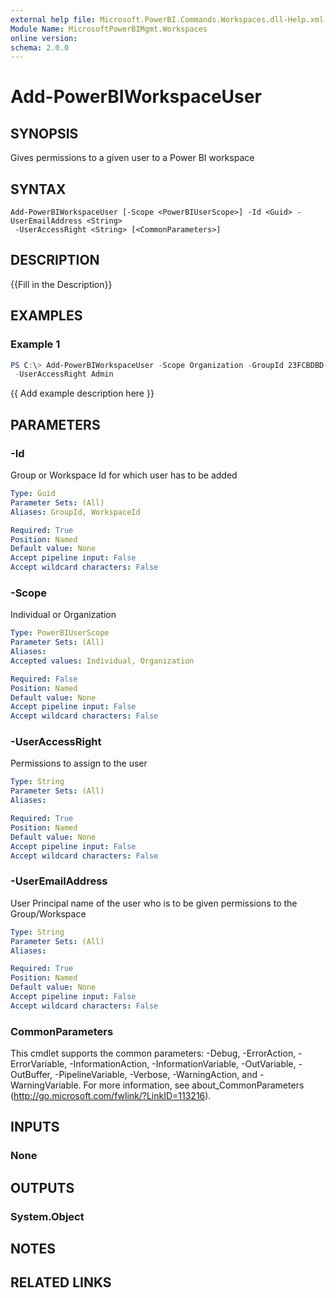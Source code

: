```yaml
---
external help file: Microsoft.PowerBI.Commands.Workspaces.dll-Help.xml
Module Name: MicrosoftPowerBIMgmt.Workspaces
online version:
schema: 2.0.0
---
```


# Add-PowerBIWorkspaceUser

## SYNOPSIS
Gives permissions to a given user to a Power BI workspace 

## SYNTAX

```
Add-PowerBIWorkspaceUser [-Scope <PowerBIUserScope>] -Id <Guid> -UserEmailAddress <String>
 -UserAccessRight <String> [<CommonParameters>]
```

## DESCRIPTION
{{Fill in the Description}}

## EXAMPLES

### Example 1
```powershell
PS C:\> Add-PowerBIWorkspaceUser -Scope Organization -GroupId 23FCBDBD-A979-45D8-B1C8-6D21E0F4BE50 -UserEmailAddress john@contoso.com
 -UserAccessRight Admin
```

{{ Add example description here }}

## PARAMETERS

### -Id
Group or Workspace Id for which user has to be added

```yaml
Type: Guid
Parameter Sets: (All)
Aliases: GroupId, WorkspaceId

Required: True
Position: Named
Default value: None
Accept pipeline input: False
Accept wildcard characters: False
```

### -Scope
Individual or Organization

```yaml
Type: PowerBIUserScope
Parameter Sets: (All)
Aliases:
Accepted values: Individual, Organization

Required: False
Position: Named
Default value: None
Accept pipeline input: False
Accept wildcard characters: False
```

### -UserAccessRight
Permissions to assign to the user

```yaml
Type: String
Parameter Sets: (All)
Aliases:

Required: True
Position: Named
Default value: None
Accept pipeline input: False
Accept wildcard characters: False
```

### -UserEmailAddress
User Principal name of the user who is to be given permissions to the Group/Workspace

```yaml
Type: String
Parameter Sets: (All)
Aliases:

Required: True
Position: Named
Default value: None
Accept pipeline input: False
Accept wildcard characters: False
```

### CommonParameters
This cmdlet supports the common parameters: -Debug, -ErrorAction, -ErrorVariable, -InformationAction, -InformationVariable, -OutVariable, -OutBuffer, -PipelineVariable, -Verbose, -WarningAction, and -WarningVariable. For more information, see about_CommonParameters (http://go.microsoft.com/fwlink/?LinkID=113216).

## INPUTS

### None

## OUTPUTS

### System.Object

## NOTES

## RELATED LINKS
